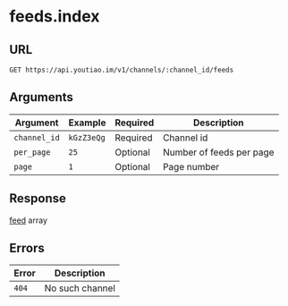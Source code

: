 # feeds.index

## URL

`GET https://api.youtiao.im/v1/channels/:channel_id/feeds`

## Arguments

| Argument     | Example    | Required | Description              |
| ------------ | ---------- | -------- | ------------------------ |
| `channel_id` | `kGzZ3eQg` | Required | Channel id               |
| `per_page`   | `25`       | Optional | Number of feeds per page |
| `page`       | `1`        | Optional | Page number              |

## Response

[feed](../types/feed.md) array

## Errors

| Error | Description        |
| ----- | ------------------ |
| `404` | No such channel    |
